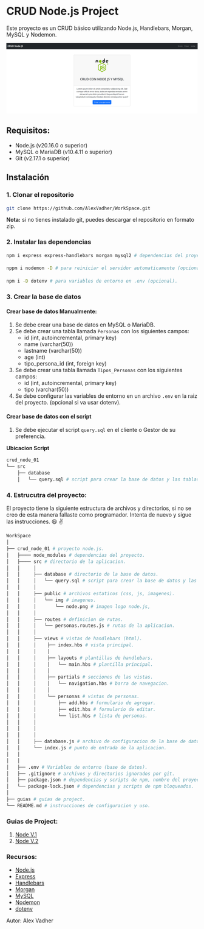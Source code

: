 # CRUD Node.js Project

Este proyecto es un CRUD básico utilizando Node.js, Handlebars, Morgan, MySQL y
Nodemon.

![alt text](<crud_node_01/src/public/img/Captura desde 2024-08-07 17-02-58.png>)

## Requisitos:

-   Node.js (v20.16.0 o superior)
-   MySQL o MariaDB (v10.4.11 o superior)
-   Git (v2.17.1 o superior)

## Instalación

### 1. Clonar el repositorio

```bash
git clone https://github.com/AlexVadher/WorkSpace.git
```

**Nota:** si no tienes instalado git, puedes descargar el repositorio en formato
zip.

### 2. Instalar las dependencias

```bash
npm i express express-handlebars morgan mysql2 # dependencias del proyecto (obligatorias).

nppm i nodemon -D # para reiniciar el servidor automaticamente (opcional).

npm i -D dotenv # para variables de entorno en .env (opcional).
```

### 3. Crear la base de datos

#### Crear base de datos Manualmente:

1.  Se debe crear una base de datos en MySQL o MariaDB.
2.  Se debe crear una tabla llamada `Personas` con los siguientes campos:
    -   id (int, autoincremental, primary key)
    -   name (varchar(50))
    -   lastname (varchar(50))
    -   age (int)
    -   tipo_persona_id (int, foreign key)
3.  Se debe crear una tabla llamada `Tipos_Personas` con los siguientes campos:
    -   id (int, autoincremental, primary key)
    -   tipo (varchar(50))
4.  Se debe configurar las variables de entorno en un archivo `.env` en la raiz
    del proyecto. (opcional si va usar dotenv).

#### Crear base de datos con el script

1. Se debe ejecutar el script `query.sql` en el cliente o Gestor de su
   preferencia.

**Ubicacion Script**

```bash
crud_node_01
└── src
    ├── database
    │   └── query.sql # script para crear la base de datos y las tablas.
```

### 4. Estrucutra del proyecto:

El proyecto tiene la siguiente estructura de archivos y directorios, si no se
creo de esta manera fallaste como programador. Intenta de nuevo y sigue las
instrucciones. :satisfied: :v:

```bash
WorkSpace
│
├── crud_node_01 # proyecto node.js.
│   ├──── node_modules # dependencias del proyecto.
│   ├──── src # directorio de la aplicacion.
│   │     │
│   │     ├── database # directorio de la base de datos.
│   │     │   └── query.sql # script para crear la base de datos y las tablas.
│   │     │
│   │     ├── public # archivos estaticos (css, js, imagenes).
│   │     │   └── img # imagenes.
│   │     │       └── node.png # imagen logo node.js,
│   │     │
│   │     ├── routes # definicion de rutas.
│   │     │   └── personas.routes.js # rutas de la aplicacion.
│   │     │
│   │     ├── views # vistas de handlebars (html).
│   │     │    ├── index.hbs # vista principal.
│   │     │    │
│   │     │    ├── layouts # plantillas de handlebars.
│   │     │    │   └── main.hbs # plantilla principal.
│   │     │    │
│   │     │    ├── partials # secciones de las vistas.
│   │     │    │   └── navigation.hbs # barra de navegacion.
│   │     │    │
│   │     │    └── personas # vistas de personas.
│   │     │        ├── add.hbs # formulario de agregar.
│   │     │        ├── edit.hbs # formulario de editar.
│   │     │        └── list.hbs # lista de personas.
│   │     │
│   │     │
│   │     │
│   │     ├── database.js # archivo de configuracion de la base de datos.
│   │     └── index.js # punto de entrada de la aplicacion.
│   │
│   │
│   ├── .env # Variables de entorno (base de datos).
│   ├── .gitignore # archivos y directorios ignorados por git.
│   ├── package.json # dependencias y scripts de npm, nombre del proyecto y version.
│   └── package-lock.json # dependencias y scripts de npm bloqueados.
│
├── guias # guias de project.
└── README.md # instrucciones de configuracion y uso.
```

### Guias de Project:

1. [Node V.1](<recursos/Node js + express + MySQL_v1.pdf>)
2. [Node V.2](<recursos/Node js + express + MySQL_v2.pdf>)

### Recursos:

-   [Node.js](https://nodejs.org/es/)
-   [Express](https://expressjs.com/es/)
-   [Handlebars](https://handlebarsjs.com/)
-   [Morgan](https://www.npmjs.com/package/morgan)
-   [MySQL](https://www.mysql.com/)
-   [Nodemon](https://www.npmjs.com/package/nodemon)
-   [dotenv](https://www.npmjs.com/package/dotenv)

Autor: Alex Vadher
